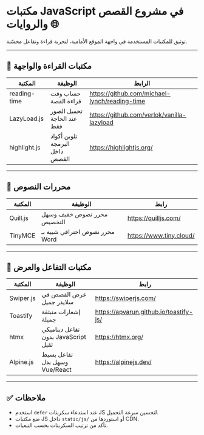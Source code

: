 # مكتبات JavaScript في مشروع القصص والروايات 🌐

توثيق للمكتبات المستخدمة في واجهة الموقع الأمامية، لتجربة قراءة وتفاعل محسّنة.

---

## 📖 مكتبات القراءة والواجهة

| المكتبة | الوظيفة | الرابط |
|--------|---------|--------|
| reading-time | حساب وقت قراءة القصة | https://github.com/michael-lynch/reading-time |
| LazyLoad.js | تحميل الصور عند الحاجة فقط | https://github.com/verlok/vanilla-lazyload |
| highlight.js | تلوين أكواد البرمجة داخل القصص | https://highlightjs.org/ |

---

## 📝 محررات النصوص

| المكتبة | الوظيفة | رابط |
|--------|---------|------|
| Quill.js | محرر نصوص خفيف وسهل التخصيص | https://quilljs.com/ |
| TinyMCE | محرر نصوص احترافي شبيه بـ Word | https://www.tiny.cloud/ |

---

## 🎨 مكتبات التفاعل والعرض

| المكتبة | الوظيفة | رابط |
|--------|---------|------|
| Swiper.js | عرض القصص في سلايدر جميل | https://swiperjs.com/ |
| Toastify | إشعارات منبثقة جميلة | https://apvarun.github.io/toastify-js/ |
| htmx | تفاعل ديناميكي بدون JavaScript ثقيل | https://htmx.org/ |
| Alpine.js | تفاعل بسيط وسهل بدل Vue/React | https://alpinejs.dev/ |

---

## ✅ ملاحظات

- استخدم `defer` عند استدعاء سكربتات JS لتحسين سرعة التحميل.
- ضع مكتبات JS داخل `static/js/` أو استوردها من CDN.
- تأكد من ترتيب السكربتات بحسب التبعيات.

